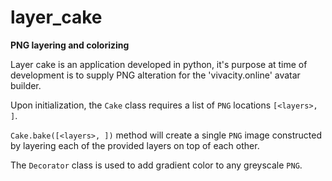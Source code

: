 # layer_cake
**PNG layering and colorizing**

Layer cake is an application developed in python, it's purpose at time of development is to supply PNG alteration for the 'vivacity.online' avatar builder.

Upon initialization, the `Cake` class requires a list of `PNG` locations `[<layers>, ]`. 

`Cake.bake([<layers>, ])` method will create a single `PNG` image constructed by layering each of the provided layers on top of each other.


The `Decorator` class is used to add gradient color to any greyscale `PNG`. 
